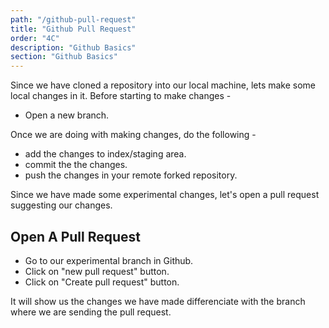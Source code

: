 ```yaml
---
path: "/github-pull-request"
title: "Github Pull Request"
order: "4C"
description: "Github Basics"
section: "Github Basics"
---
```


Since we have cloned a repository into our local machine, lets make some local changes in it.
Before starting to make changes -

- Open a new branch.

Once we are doing with making changes, do the following -

- add the changes to index/staging area.
- commit the the changes.
- push the changes in your remote forked repository.

Since we have made some experimental changes, let's open a pull request suggesting our changes.

## Open A Pull Request

- Go to our experimental branch in Github.
- Click on "new pull request" button.
- Click on "Create pull request" button.

It will show us the changes we have made differenciate with the branch where we are sending the pull request.
